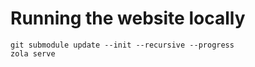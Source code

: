 # Running the website locally
```
git submodule update --init --recursive --progress
zola serve
```
